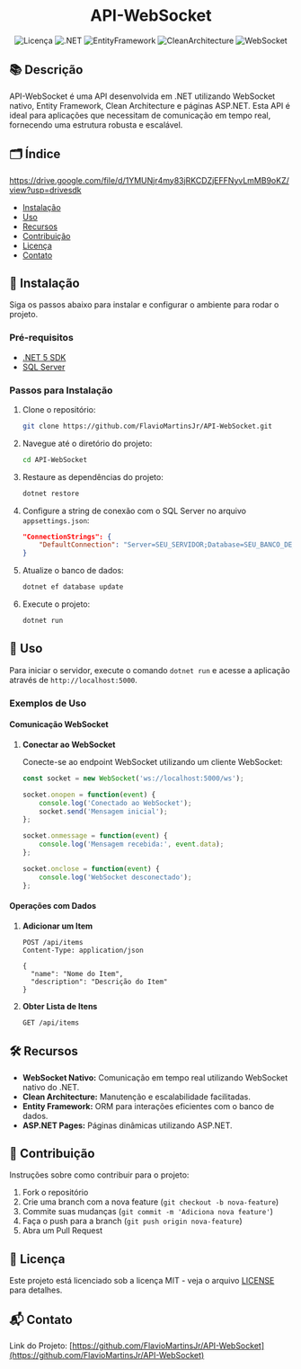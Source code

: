 <div align="center">
  <h1>API-WebSocket</h1>
  <img src="https://img.shields.io/badge/license-MIT-blue.svg" alt="Licença">
  <img src="https://img.shields.io/badge/.NET-5.0-blue.svg" alt=".NET">
  <img src="https://img.shields.io/badge/EntityFramework-5.0.0-green.svg" alt="EntityFramework">
  <img src="https://img.shields.io/badge/CleanArchitecture-Clean-blue.svg" alt="CleanArchitecture">
  <img src="https://img.shields.io/badge/WebSocket-Native-orange.svg" alt="WebSocket">
</div>

## 📚 Descrição

API-WebSocket é uma API desenvolvida em .NET utilizando WebSocket nativo, Entity Framework, Clean Architecture e páginas ASP.NET. Esta API é ideal para aplicações que necessitam de comunicação em tempo real, fornecendo uma estrutura robusta e escalável.

## 🗂 Índice
https://drive.google.com/file/d/1YMUNjr4my83jRKCDZjEFFNyvLmMB9oKZ/view?usp=drivesdk
- [Instalação](#instalação)
- [Uso](#uso)
- [Recursos](#recursos)
- [Contribuição](#contribuição)
- [Licença](#licença)
- [Contato](#contato)

## 🚀 Instalação

Siga os passos abaixo para instalar e configurar o ambiente para rodar o projeto.

### Pré-requisitos

- [.NET 5 SDK](https://dotnet.microsoft.com/download/dotnet/5.0)
- [SQL Server](https://www.microsoft.com/en-us/sql-server/sql-server-downloads)

### Passos para Instalação

1. Clone o repositório:

    ```bash
    git clone https://github.com/FlavioMartinsJr/API-WebSocket.git
    ```

2. Navegue até o diretório do projeto:

    ```bash
    cd API-WebSocket
    ```

3. Restaure as dependências do projeto:

    ```bash
    dotnet restore
    ```

4. Configure a string de conexão com o SQL Server no arquivo `appsettings.json`:

    ```json
    "ConnectionStrings": {
        "DefaultConnection": "Server=SEU_SERVIDOR;Database=SEU_BANCO_DE_DADOS;User Id=SEU_USUARIO;Password=SUA_SENHA;"
    }
    ```

5. Atualize o banco de dados:

    ```bash
    dotnet ef database update
    ```

6. Execute o projeto:

    ```bash
    dotnet run
    ```

## 📖 Uso

Para iniciar o servidor, execute o comando `dotnet run` e acesse a aplicação através de `http://localhost:5000`.

### Exemplos de Uso

#### Comunicação WebSocket

1. **Conectar ao WebSocket**

    Conecte-se ao endpoint WebSocket utilizando um cliente WebSocket:

    ```javascript
    const socket = new WebSocket('ws://localhost:5000/ws');

    socket.onopen = function(event) {
        console.log('Conectado ao WebSocket');
        socket.send('Mensagem inicial');
    };

    socket.onmessage = function(event) {
        console.log('Mensagem recebida:', event.data);
    };

    socket.onclose = function(event) {
        console.log('WebSocket desconectado');
    };
    ```

#### Operações com Dados

1. **Adicionar um Item**

    ```http
    POST /api/items
    Content-Type: application/json

    {
      "name": "Nome do Item",
      "description": "Descrição do Item"
    }
    ```

2. **Obter Lista de Itens**

    ```http
    GET /api/items
    ```

## 🛠️ Recursos

- **WebSocket Nativo:** Comunicação em tempo real utilizando WebSocket nativo do .NET.
- **Clean Architecture:** Manutenção e escalabilidade facilitadas.
- **Entity Framework:** ORM para interações eficientes com o banco de dados.
- **ASP.NET Pages:** Páginas dinâmicas utilizando ASP.NET.

## 🤝 Contribuição

Instruções sobre como contribuir para o projeto:

1. Fork o repositório
2. Crie uma branch com a nova feature (`git checkout -b nova-feature`)
3. Commite suas mudanças (`git commit -m 'Adiciona nova feature'`)
4. Faça o push para a branch (`git push origin nova-feature`)
5. Abra um Pull Request

## 📄 Licença

Este projeto está licenciado sob a licença MIT - veja o arquivo [LICENSE](LICENSE) para detalhes.

## 📬 Contato

Link do Projeto: [https://github.com/FlavioMartinsJr/API-WebSocket](https://github.com/FlavioMartinsJr/API-WebSocket)
